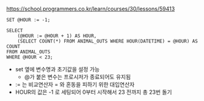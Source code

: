 https://school.programmers.co.kr/learn/courses/30/lessons/59413

```mysql
SET @HOUR := -1;

SELECT 
    (@HOUR := @HOUR + 1) AS HOUR,
    (SELECT COUNT(*) FROM ANIMAL_OUTS WHERE HOUR(DATETIME) = @HOUR) AS COUNT
FROM ANIMAL_OUTS
WHERE @HOUR < 23;
```

- set 옆에 변수명과 초기값을 설정 가능
  - @가 붙은 변수는 프로시저가 종료되어도 유지됨
- := 는 비교연산자 = 와 혼동을 피하기 위한 대입연산자
- HOUR의 값은 -1 로 세팅되어 0부터 시작해서 23 전까지 총 23번 돌기